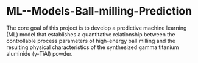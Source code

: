 # ML--Models-Ball-milling-Prediction
The core goal of this project is to develop a predictive machine learning (ML) model that establishes a quantitative relationship between the controllable process parameters of high-energy ball milling and the resulting physical characteristics of the synthesized gamma titanium aluminide (γ-TiAl) powder.
